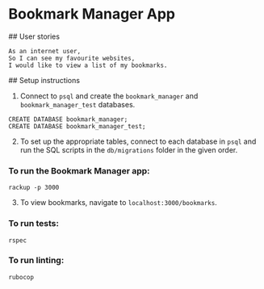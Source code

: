 # Bookmark Manager App

## User stories

```
As an internet user,
So I can see my favourite websites,
I would like to view a list of my bookmarks.
```

## Setup instructions
1. Connect to `psql` and create the `bookmark_manager` and `bookmark_manager_test` databases.

```
CREATE DATABASE bookmark_manager;
CREATE DATABASE bookmark_manager_test;
```

2. To set up the appropriate tables, connect to each database in `psql` and run the SQL scripts in the `db/migrations` folder in the given order.

### To run the Bookmark Manager app:

 ```
 rackup -p 3000
 ```
 
3. To view bookmarks, navigate to `localhost:3000/bookmarks`.
 
 ### To run tests:
 
 ```
 rspec
 ```
 
 ### To run linting:
 
 ```
 rubocop
 ```

